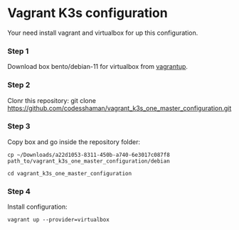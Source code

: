 # Vagrant K3s configuration

Your need install vagrant and virtualbox for up this configuration.

### Step 1

Download box bento/debian-11 for virtualbox from [vagrantup](https://app.vagrantup.com/boxes/search "vagrantup").

### Step 2

Clonr this repository: git clone https://github.com/codesshaman/vagrant_k3s_one_master_configuration.git

### Step 3

Copy box and go inside the repository folder:

``cp ~/Downloads/a22d1053-8311-450b-a740-6e3017c087f8 path_to/vagrant_k3s_one_master_configuration/debian``

``cd vagrant_k3s_one_master_configuration``

### Step 4

Install configuration:

``vagrant up --provider=virtualbox``